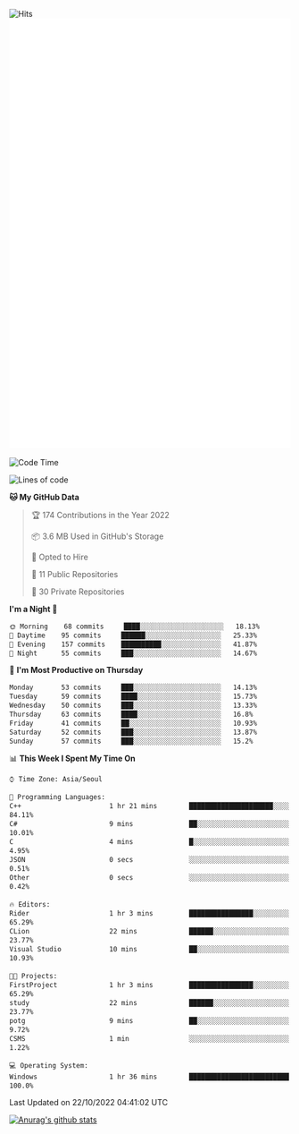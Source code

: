 ![Hits](https://hits.seeyoufarm.com/api/count/incr/badge.svg?url=https%3A%2F%2Fgithub.com%2Fkokose1234&count_bg=%2379C83D&title_bg=%23555555&icon=apple.svg&icon_color=%23E7E7E7&title=hits&edge_flat=false)
<br/>
![Metrics](https://github.com/kokose1234/kokose1234/blob/main/github-metrics.svg)

<!--START_SECTION:waka-->
![Code Time](http://img.shields.io/badge/Code%20Time-701%20hrs%2036%20mins-blue)

![Lines of code](https://img.shields.io/badge/From%20Hello%20World%20I%27ve%20Written-902%20Thousand%20lines%20of%20code-blue)

**🐱 My GitHub Data** 

> 🏆 174 Contributions in the Year 2022
 > 
> 📦 3.6 MB Used in GitHub's Storage 
 > 
> 💼 Opted to Hire
 > 
> 📜 11 Public Repositories 
 > 
> 🔑 30 Private Repositories  
 > 
**I'm a Night 🦉** 

```text
🌞 Morning    68 commits     ████░░░░░░░░░░░░░░░░░░░░░   18.13% 
🌆 Daytime    95 commits     ██████░░░░░░░░░░░░░░░░░░░   25.33% 
🌃 Evening    157 commits    ██████████░░░░░░░░░░░░░░░   41.87% 
🌙 Night      55 commits     ███░░░░░░░░░░░░░░░░░░░░░░   14.67%

```
📅 **I'm Most Productive on Thursday** 

```text
Monday       53 commits     ███░░░░░░░░░░░░░░░░░░░░░░   14.13% 
Tuesday      59 commits     ████░░░░░░░░░░░░░░░░░░░░░   15.73% 
Wednesday    50 commits     ███░░░░░░░░░░░░░░░░░░░░░░   13.33% 
Thursday     63 commits     ████░░░░░░░░░░░░░░░░░░░░░   16.8% 
Friday       41 commits     ██░░░░░░░░░░░░░░░░░░░░░░░   10.93% 
Saturday     52 commits     ███░░░░░░░░░░░░░░░░░░░░░░   13.87% 
Sunday       57 commits     ███░░░░░░░░░░░░░░░░░░░░░░   15.2%

```


📊 **This Week I Spent My Time On** 

```text
⌚︎ Time Zone: Asia/Seoul

💬 Programming Languages: 
C++                      1 hr 21 mins        █████████████████████░░░░   84.11% 
C#                       9 mins              ██░░░░░░░░░░░░░░░░░░░░░░░   10.01% 
C                        4 mins              █░░░░░░░░░░░░░░░░░░░░░░░░   4.95% 
JSON                     0 secs              ░░░░░░░░░░░░░░░░░░░░░░░░░   0.51% 
Other                    0 secs              ░░░░░░░░░░░░░░░░░░░░░░░░░   0.42%

🔥 Editors: 
Rider                    1 hr 3 mins         ████████████████░░░░░░░░░   65.29% 
CLion                    22 mins             ██████░░░░░░░░░░░░░░░░░░░   23.77% 
Visual Studio            10 mins             ██░░░░░░░░░░░░░░░░░░░░░░░   10.93%

🐱‍💻 Projects: 
FirstProject             1 hr 3 mins         ████████████████░░░░░░░░░   65.29% 
study                    22 mins             ██████░░░░░░░░░░░░░░░░░░░   23.77% 
potg                     9 mins              ██░░░░░░░░░░░░░░░░░░░░░░░   9.72% 
CSMS                     1 min               ░░░░░░░░░░░░░░░░░░░░░░░░░   1.22%

💻 Operating System: 
Windows                  1 hr 36 mins        █████████████████████████   100.0%

```


 Last Updated on 22/10/2022 04:41:02 UTC
<!--END_SECTION:waka-->

[![Anurag's github stats](https://github-readme-stats.vercel.app/api?username=kokose1234&theme=dracula)](https://github.com/anuraghazra/github-readme-stats)



	
